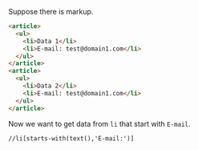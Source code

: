 Suppose there is markup.

~~~html
<article>
  <ul>
    <li>Data 1</li>
    <li>E-mail: test@domain1.com</li>
  </ul>
</article>
<article>
  <ul>
    <li>Data 2</li>
    <li>E-mail: test@domain1.com</li>
  </ul>
</article>
~~~

Now we want to get data from `li` that start with `E-mail`.

~~~xpath
//li[starts-with(text(),'E-mail:')]
~~~
